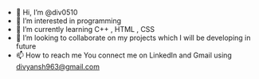 - 👋 Hi, I’m @div0510
- 👀 I’m interested in programming
- 🌱 I’m currently learning C++ , HTML , CSS
- 💞️ I’m looking to collaborate on my projects which I will be developing in future
- 📫 How to reach me You connect me on LinkedIn and Gmail using divyansh963@gmail.com

<!---
div0510/div0510 is a ✨ special ✨ repository because its `README.md` (this file) appears on your GitHub profile.
You can click the Preview link to take a look at your changes.
--->
